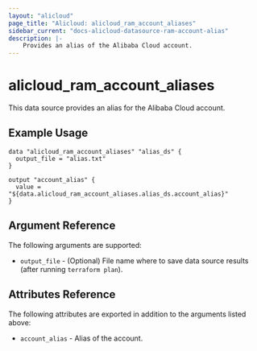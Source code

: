 ```yaml
---
layout: "alicloud"
page_title: "Alicloud: alicloud_ram_account_aliases"
sidebar_current: "docs-alicloud-datasource-ram-account-alias"
description: |-
    Provides an alias of the Alibaba Cloud account.
---
```


# alicloud\_ram\_account\_aliases

This data source provides an alias for the Alibaba Cloud account.

## Example Usage

```
data "alicloud_ram_account_aliases" "alias_ds" {
  output_file = "alias.txt"
}

output "account_alias" {
  value = "${data.alicloud_ram_account_aliases.alias_ds.account_alias}"
}
```

## Argument Reference

The following arguments are supported:

* `output_file` - (Optional) File name where to save data source results (after running `terraform plan`).

## Attributes Reference

The following attributes are exported in addition to the arguments listed above:

* `account_alias` - Alias of the account.